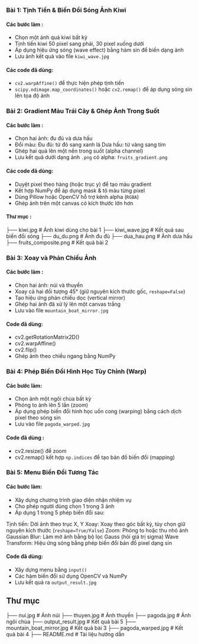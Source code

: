 ### Bài 1: Tịnh Tiến & Biến Đổi Sóng Ảnh Kiwi

#### Các bước làm :
- Chọn một ảnh quả kiwi bất kỳ
- Tịnh tiến kiwi 50 pixel sang phải, 30 pixel xuống dưới
- Áp dụng hiệu ứng sóng (wave effect) bằng hàm sin để biến dạng ảnh
- Lưu ảnh kết quả vào file `kiwi_wave.jpg`

#### Các code đã dùng:
- `cv2.warpAffine()` để thực hiện phép tịnh tiến
- `scipy.ndimage.map_coordinates()` hoặc `cv2.remap()` để áp dụng sóng sin lên tọa độ ảnh

### Bài 2: Gradient Màu Trái Cây & Ghép Ảnh Trong Suốt

#### Các bước làm :
- Chọn hai ảnh: đu đủ và dưa hấu
- Đổi màu:
    Đu đủ: từ đỏ sang xanh lá
    Dưa hấu: từ vàng sang tím
- Ghép hai quả lên một nền trong suốt (alpha channel)
- Lưu kết quả dưới dạng ảnh `.png` có alpha: `fruits_gradient.png`

#### Các code đã dùng:
- Duyệt pixel theo hàng (hoặc trục y) để tạo màu gradient
- Kết hợp NumPy để áp dụng mask & tô màu từng pixel
- Dùng Pillow hoặc OpenCV hỗ trợ kênh alpha (`RGBA`)
- Ghép ảnh trên một canvas có kích thước lớn hơn

#### Thư mục :
├── kiwi.jpg                 # Ảnh kiwi dùng cho bài 1
├── kiwi_wave.jpg            # Kết quả sau biến đổi sóng
├── du_du.png                # Ảnh đu đủ
├── dua_hau.png              # Ảnh dưa hấu
├── fruits_composite.png      # Kết quả bài 2 

### Bài 3: Xoay và Phản Chiếu Ảnh

#### Các bước làm :
- Chọn hai ảnh: núi và thuyền
- Xoay cả hai đối tượng 45° (giữ nguyên kích thước gốc, `reshape=False`)
- Tạo hiệu ứng phản chiếu dọc (vertical mirror)
- Ghép hai ảnh đã xử lý lên một canvas trắng
- Lưu vào file `mountain_boat_mirror.jpg`

#### Code đã dùng:
- cv2.getRotationMatrix2D()
- cv2.warpAffine()
- cv2.flip()
- Ghép ảnh theo chiều ngang bằng NumPy

### Bài 4: Phép Biến Đổi Hình Học Tùy Chỉnh (Warp)

#### Các bước làm:
- Chọn ảnh một ngôi chùa bất kỳ
- Phóng to ảnh lên 5 lần (zoom)
- Áp dụng phép biến đổi hình học uốn cong (warping) bằng cách dịch pixel theo sóng sin
- Lưu vào file `pagoda_warped.jpg`

#### Code đã dùng :
- cv2.resize() để zoom
- cv2.remap() kết hợp `np.indices` để tạo bản đồ biến đổi (mapping)

### Bài 5: Menu Biến Đổi Tương Tác

#### Các bước làm:
- Xây dựng chương trình giao diện nhận nhiệm vụ
- Cho phép người dùng chọn 1 trong 3 ảnh
- Áp dụng 1 trong 5 phép biến đổi sau:

Tịnh tiến: Dời ảnh theo trục X, Y 
Xoay:  Xoay theo góc bất kỳ, tùy chọn giữ nguyên kích thước (`reshape=True/False`) 
Zoom: Phóng to hoặc thu nhỏ ảnh 
Gaussian Blur: Làm mờ ảnh bằng bộ lọc Gauss (hỏi giá trị sigma) 
Wave Transform:  Hiệu ứng sóng bằng phép biến đổi bản đồ pixel dạng sin 

#### Code đã dùng:
- Xây dựng menu bằng `input()`
- Các hàm biến đổi sử dụng OpenCV và NumPy
- Lưu kết quả ra `output_result.jpg`

## Thư mục
├── nui.jpg # Ảnh núi
├── thuyen.jpg # Ảnh thuyền
├── pagoda.jpg # Ảnh ngôi chùa
├── output_result.jpg # Kết quả bài 5
├── mountain_boat_mirror.jpg # Kết quả bài 3
├── pagoda_warped.jpg # Kết quả bài 4
├── README.md # Tài liệu hướng dẫn